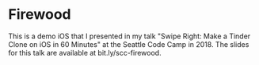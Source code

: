# Firewood

This is a demo iOS that I presented in my talk "Swipe Right: Make a Tinder Clone on iOS in 60 Minutes" at the Seattle Code Camp in 2018. The slides for this talk are available at bit.ly/scc-firewood.
